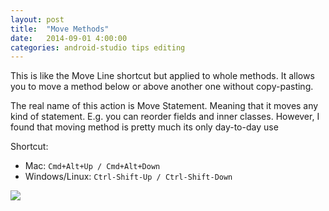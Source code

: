 ```yaml
---
layout: post
title:  "Move Methods"
date:   2014-09-01 4:00:00
categories: android-studio tips editing
---
```


This is like the Move Line shortcut but applied to whole methods.
It allows you to move a method below or above another one without copy-pasting.

The real name of this action is Move Statement. Meaning that it moves any kind of statement. E.g. you can reorder fields and inner classes. However, I found that moving method is pretty much its only day-to-day use

Shortcut:

- Mac: `Cmd+Alt+Up / Cmd+Alt+Down`
- Windows/Linux: `Ctrl-Shift-Up / Ctrl-Shift-Down`

![](https://lh6.googleusercontent.com/-mZG5Fj_QM_Q/VARxn8TXmkI/AAAAAAAANOk/ASUpXpD-NLg/w264-h266-no/15-movemethods.gif)